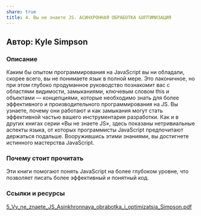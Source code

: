 ```yaml
---
share: true
title: 4. Вы не знаете JS. АСИНХРОННАЯ ОБРАБОТКА &ОПТИМИЗАЦИЯ
---
```

## Автор: Kyle Simpson

### Описание
Каким бы опытом программирования на JavaScript вы ни обладали, скорее всего, вы
не понимаете язык в полной мере. Это лаконичное, но при этом глубоко продуманное
руководство познакомит вас с областями видимости, замыканиями, ключевым словом this
и объектами — концепциями, которые необходимо знать для более эффективного и производительного программирования на JS. Вы узнаете, почему они работают и как замыкания
могут стать эффективной частью вашего инструментария разработки.
Как и в других книгах серии «Вы не знаете JS», здесь показаны нетривиальные аспекты
языка, от которых программисты JavaScript предпочитают держаться подальше. Вооружившись этими знаниями, вы достигнете истинного мастерства JavaScript.

### Почему стоит прочитать
Эти книги помогают понять JavaScript на более глубоком уровне, что позволяет писать более эффективный и понятный код.

### Ссылки и ресурсы
[5_Vy_ne_znaete_JS_Asinkhronnaya_obrabotka_i_optimizatsia_Simpson.pdf](./5_Vy_ne_znaete_JS_Asinkhronnaya_obrabotka_i_optimizatsia_Simpson.pdf)
